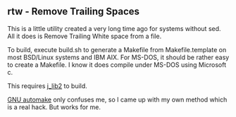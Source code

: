 ## rtw - Remove Trailing Spaces

This is a little utility created a very long time
ago for systems without sed.  All it does is Remove
Trailing White space from a file.

To build, execute build.sh to generate a Makefile from
Makefile.template on most BSD/Linux systems and IBM AIX.  For MS-DOS,
it should be rather easy to create a Makefile.  I know it does compile
under MS-DOS using Microsoft c.

This requires [j\_lib2](https://github.com/jmcunx/j_lib2) to build.

[GNU automake](https://en.wikipedia.org/wiki/Automake)
only confuses me, so I came up with my own method which
is a real hack.  But works for me.

